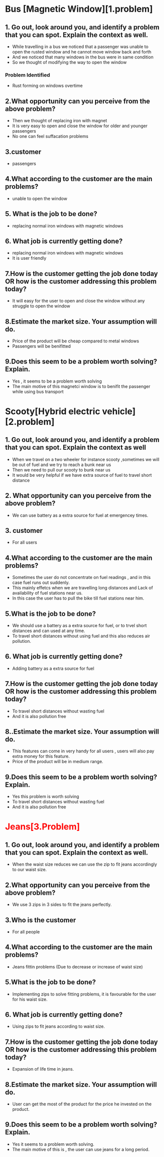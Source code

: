 # Bus [Magnetic Window][1.problem]
##  1. Go out, look around you, and identify a problem that you can spot. Explain the context as well.
* While travelling in a bus we noticed that a passenger was unable to open the rusted window and he cannot move window back and forth
* And we noticed that many windows in the bus were in same condition
* So we thought of modifying the way to open the window

### Problem Identified
* Rust forming on windows overtime

## 2.What opportunity can you perceive from the above problem?
* Then we thought of replacing iron with magnet
* It is very easy to open and close the window for older and younger passengers
* No one can feel suffacation problems

## 3.customer
* passengers

## 4.What according to the customer are the main problems?
* unable to open the window

## 5.	What is the job to be done?
* replacing normal iron windows with magnetic windows

## 6.	What job is currently getting done?
* replacing normal iron windows with magnetic windows
* It is user friendly

## 7.How is the customer getting the job done today OR how is the customer addressing this problem today?
* It will easy for the user to open and close the window without any struggle to open the window

## 8.Estimate the market size. Your assumption will do.
* Price of the product will be cheap compared to metal windows
* Passengers will be benifitted

## 9.Does this seem to be a problem worth solving? Explain.
* Yes , it seems to be a problem worth solving 
* The main motive of this magnetci window is to benifit the passenger while using bus transport 


# Scooty[Hybrid electric vehicle] [2.problem]
## 1. Go out, look around you, and identify a problem that you can spot. Explain the context as well
* When we travel on a two wheeler for instance scooty ,sometimes we will be out of fuel and we try to reach a bunk near us 
* Then we need to pull our scooty to bunk near us 
* It would be very helpful if we have extra source of fuel to travel short distance

## 2. What opportunity can you perceive from the above problem?
* We can use battery as a extra source for fuel at emergencey times.

## 3. customer
* For all users

## 4.What according to the customer are the main problems?
* Sometimes the user do not concentrate on fuel readings , and in this case fuel runs out suddenly. 
* This mainly effetcs when we are travelling long distances and Lack of availability of fuel stations near us.
* In this case the user has to pull the bike till fuel stations near him.

## 5.What is the job to be done?
* We should use a battery as a extra source for fuel, or to trvel short distances and can used at any time.
* To travel short distances without using fuel and this also reduces air pollution.

## 6. What job is currently getting done?
* Adding battery as a extra source for fuel

## 7.How is the customer getting the job done today OR how is the customer addressing this problem today?
* To travel short distances without wasting fuel 
* And it is also pollution free

## 8..Estimate the market size. Your assumption will do.
* This features can come in very handy for all users , users will also pay extra money for this feature.
* Price of the product will be in medium range.

## 9.Does this seem to be a problem worth solving? Explain.
* Yes this problem is worth solving 
* To travel short distances without wasting fuel 
* And it is also pollution free

# <span style="color:red">Jeans[3.Problem]</span>
## 1. Go out, look around you, and identify a problem that you can spot. Explain the context as well.
* When the waist size reduces we can use the zip to fit jeans accordingly to our waist size.

## 2.What opportunity can you perceive from the above problem?
* We use 3 zips in 3 sides to fit the jeans perfectly.

## 3.Who is the customer
* For all people

## 4.What according to the customer are the main problems?
* Jeans fittin problems (Due to decrease or increase of waist size)

## 5.What is the job to be done?
* Implementing zips to solve fitting problems, it is favourable for the user for his waist size.

## 6. What job is currently getting done?
* Using zips to fit jeans according to waist size.

## 7.How is the customer getting the job done today OR how is the customer addressing this problem today?
* Expansion of life time in jeans.

## 8.Estimate the market size. Your assumption will do.
* User can get the most of the product for the price he invested on the product.

## 9.Does this seem to be a problem worth solving? Explain.
* Yes it seems to a problem worth solving.
* The main motive of this is , the user can use jeans for a long period.
